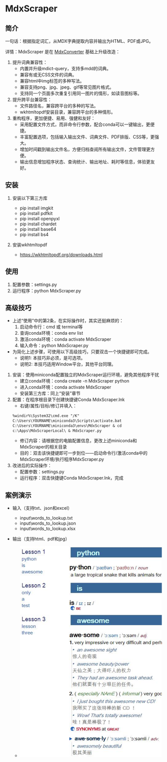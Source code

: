 # MdxScraper

## 简介

一句话：根据指定词汇，从MDX字典提取内容并输出为HTML、PDF或JPG。

详情：MdxScraper 是在 [MdxConverter](https://github.com/noword/MdxConverter) 基础上升级改造：

1. 提升词典兼容性：
    * 内置并升级mdict-query，支持多mdd的词典。
    * 兼容有或无CSS文件的词典。
    * 兼容html中img标签的多种写法。
    * 兼容支持png、jpg、jpeg、gif等常见图片格式。
    * 支持同一个页面多次重复引用同一图片的情形，如读音图标等。
2. 提升跨平台兼容性：
    * 文件路径名，兼容跨平台的多种的写法。
    * wkhtmltopdf安装目录，兼容跨平台的多种情形。
3. 重构程序，更加便捷、易用、强健和友好：
    * 采用配置文件方式，而非命令行参数，配合conda可以一键输出，更便捷。
    * 丰富配置选项，包括输入输出文件、词典文件、PDF排版、CSS等，更强大。
    * 增加时间戳到输出文件名，方便归档查阅所有输出文件，文件管理更方便。
    * 输出信息增加程序状态、查询统计、输出地址、耗时等信息，体验更友好。

## 安装

1. 安装以下第三方库
    * pip install imgkit
    * pip install pdfkit
    * pip install openpyxl
    * pip install chardet
    * pip install base64
    * pip install bs4

2. 安装wkhtmltopdf
    * https://wkhtmltopdf.org/downloads.html

## 使用

1. 配置参数：settings.py
2. 运行程序：python MdxScraper.py

## 高级技巧

* 上述“使用”中的第2条，在实际操作时，其实还挺麻烦的：
    1. 启动命令行：cmd 或 terminal等
    2. 查询conda环境：conda env list
    3. 激活conda环境：conda activate MdxScraper
    4. 输入命令：python MdxScraper.py
* 为简化上述步骤，可使用以下高级技巧，只要双击一个快捷键即可完成。
    - 说明1: 本技巧非必须，是可选项。
    - 说明2: 本技巧适用Window平台，其他平台同理。

1. 安装：使用miniconda配置独立的MdxScraper运行环境，避免其他程序干扰
    * 建立conda环境：conda create -n MdxScraper python
    * 进入conda环境：conda activate MdxScraper
    * 安装第三方库：同上“安装”章节
2. 配置：在程序根目录下创建快捷键Conda MdxScraper.lnk
    * 右键/属性/目标/修订并填入：
    ```
    %windir%\System32\cmd.exe "/K" C:\Users\YOURNAME\miniconda3\Scripts\activate.bat C:\Users\YOURNAME\miniconda3\envs\MdxScraper & cd c:\Apps\MdxScraperLocal\ & MdxScraper.py
    ```
    * 修订内容：请根据您的电脑配置信息，更改上述miniconda和MdxScraper的相关目录
    * 目的：双击该快捷键即可一步到位——启动命令行/激活conda中的MdxScraper环境/执行程序MdxScraper.py
3. 改进后的实际操作：
    * 配置参数：settings.py
    * 运行程序：双击快捷键Conda MdxScraper.lnk，完成

## 案例演示

* 输入（支持txt、json和excel）
    * input\words_to_lookup.txt
    * input\words_to_lookup.json
    * input\words_to_lookup.xlsx

* 输出（支持html、pdf和jpg）
    * ![html](lib/images/html.jpg)
